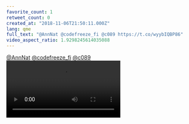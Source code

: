 ```yaml
---
favorite_count: 1
retweet_count: 0
created_at: "2018-11-06T21:50:11.000Z"
lang: qme
full_text: "@AnnNat @codefreeze_fi @c089 https://t.co/wyybIQBP86"
video_aspect_ratio: 1.9298245614035088
---
```


[@AnnNat](https://twitter.com/AnnNat)
[@codefreeze_fi](https://twitter.com/codefreeze_fi)
[@c089](https://twitter.com/c089)
![Embedded Video](https://twitter-media-coderbyheart.s3.eu-north-1.amazonaws.com/1059925940627738625-DrWdA3IXQAECDaY.mp4)
